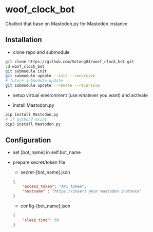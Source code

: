 # woof_clock_bot

Chatbot that base on Mastodon.py for Mastodon instance

## Installation

* clone repo and submodule

```bash
git clone https://github.com/SotongDJ/woof_clock_bot.git
cd woof_clock_bot
git submodule init
git submodule update --init --recursive
# future submodule update
git submodule update --remote --recursive
```

* setup virtual environment (use whatever you want) and activate

* install Mastodon.py

```bash
pip install Mastodon.py
# if python2 exist
pip3 install Mastodon.py
```

## Configuration

* set [bot_name] in self.bot_name

* prepare secret/token file

    * secret-[bot_name].json

    ```JSON
    {
        "access_token": "API token",
        "hostname" : "https://insert your mastodon instance"
    }
    ```

    * config-[bot_name].json

    ```JSON
    {
        "sleep_time": 60
    }
    ```

